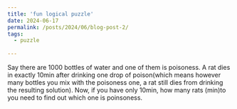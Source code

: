 ```yaml
---
title: 'fun logical puzzle'
date: 2024-06-17
permalink: /posts/2024/06/blog-post-2/
tags:
  - puzzle
  
---
```



Say there are 1000 bottles of water and one of them is poisoness. A rat dies in exactly 10min after drinking one drop of poison(which means however many bottles you mix with the poisoness one, a rat still dies from drinking the resulting solution). Now, if you have only 10min, how many rats (min)to you need to find out which one is poinsoness. 
